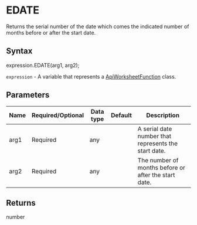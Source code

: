 # EDATE

Returns the serial number of the date which comes the indicated number of months before or after the start date.

## Syntax

expression.EDATE(arg1, arg2);

`expression` - A variable that represents a [ApiWorksheetFunction](../ApiWorksheetFunction.md) class.

## Parameters

| **Name** | **Required/Optional** | **Data type** | **Default** | **Description** |
| ------------- | ------------- | ------------- | ------------- | ------------- |
| arg1 | Required | any |  | A serial date number that represents the start date. |
| arg2 | Required | any |  | The number of months before or after the start date. |

## Returns

number
